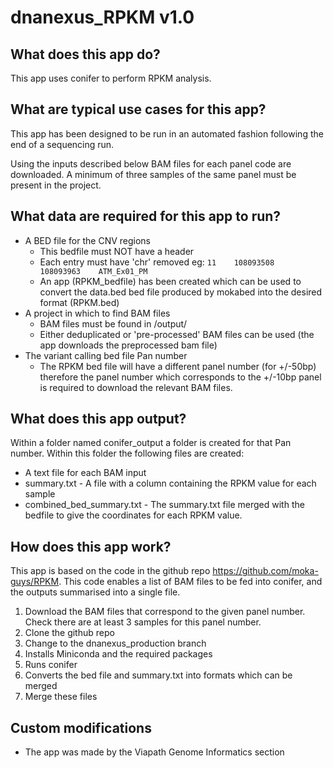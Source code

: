 # dnanexus_RPKM v1.0

## What does this app do?
This app uses conifer to perform RPKM analysis.

## What are typical use cases for this app?
This app has been designed to be run in an automated fashion following the end of a sequencing run.

Using the inputs described below BAM files for each panel code are downloaded.
A minimum of three samples of the same panel must be present in the project. 


## What data are required for this app to run?
* A BED file for the CNV regions 
  * This bedfile must NOT have a header
  *  Each entry must have  'chr' removed eg:
      `11    108093508    108093963    ATM_Ex01_PM`
  *  An app (RPKM_bedfile) has been created which can be used to convert the data.bed bed file produced by mokabed into the desired format (RPKM.bed)
* A project in which to find BAM files
  * BAM files must be found in /output/
  * Either deduplicated or 'pre-processed' BAM files can be used (the app downloads the preprocessed bam file)
* The variant calling bed file Pan number
  * The RPKM bed file will have a different panel number (for +/-50bp) therefore the panel number which corresponds to the +/-10bp panel is required to download the relevant BAM files.  


## What does this app output?
Within a folder named conifer_output a folder is created for that Pan number. Within this folder the following files are created:
* A text file for each BAM input
* summary.txt - A file with a column containing the RPKM value for each sample
* combined_bed_summary.txt - The summary.txt file merged with the bedfile to give the coordinates for each RPKM value.

## How does this app work?
This app is based on the code in the github repo https://github.com/moka-guys/RPKM.
This code enables a list of BAM files to be fed into conifer, and the outputs summarised into a single file.

1. Download the BAM files that correspond to the given panel number. Check there are at least 3 samples for this panel number.
2. Clone the github repo
3. Change to the dnanexus_production branch
4. Installs Miniconda and the required packages
5. Runs conifer
6. Converts the bed file and summary.txt into formats which can be merged
7. Merge these files

## Custom modifications
* The app was made by the Viapath Genome Informatics section 